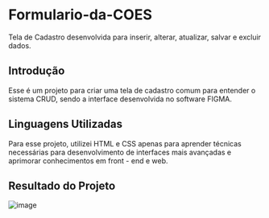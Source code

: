 # Formulario-da-COES
Tela de Cadastro desenvolvida para inserir, alterar, atualizar, salvar e excluir dados.

## Introdução

Esse é um projeto para criar uma tela de cadastro comum para entender o sistema CRUD, sendo a interface desenvolvida no software FIGMA.

## Linguagens Utilizadas
Para esse projeto, utilizei HTML e CSS apenas para aprender técnicas necessárias para desenvolvimento de interfaces mais avançadas e aprimorar conhecimentos em front - end e web.

## Resultado do Projeto
![image](https://user-images.githubusercontent.com/85038080/197661656-233a6cb7-cc33-4ee3-8f5b-7f1059bfe435.png)

